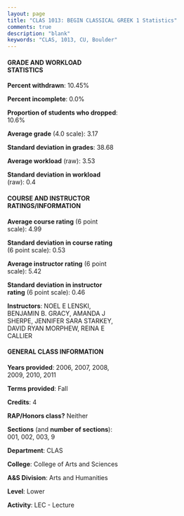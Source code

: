 ```yaml
---
layout: page
title: "CLAS 1013: BEGIN CLASSICAL GREEK 1 Statistics"
comments: true
description: "blank"
keywords: "CLAS, 1013, CU, Boulder"
--- 
```

<head>
<script src="https://ajax.googleapis.com/ajax/libs/jquery/2.1.3/jquery.min.js"></script>
<script src="https://dl.dropboxusercontent.com/s/pc42nxpaw1ea4o9/highcharts.js?dl=0"></script>
<!-- <script src="../assets/js/highcharts.js"></script> -->
<style type="text/css">@font-face {
	font-family: "Bebas Neue";
	src: url(https://www.filehosting.org/file/details/544349/BebasNeue%20Regular.otf) format("opentype");
	}
	h1.Bebas { 
		font-family: "Bebas Neue", Verdana, Tahoma;
	}
</style>
</head>
<body>
	<div id="container" style="float: right; width: 45%; height: 88%; margin-left: 2.5%; margin-right: 2.5%;"></div>
	<script language="JavaScript">
		$(document).ready(function() {
		var chart = {type: 'column'};
		var title = {text: 'Grade Distribution'};
		var xAxis = {categories: ['A','B','C','D','F'],crosshair: true};
		var yAxis = {min: 0,title: {text: 'Percentage'}};
		var tooltip = {headerFormat: '<center><b><span style="font-size:20px">{point.key}</span></b></center>',
		               pointFormat: '<td style="padding:0"><b>{point.y:.1f}%</b></td>',
		               footerFormat: '</table>',shared: true,useHTML: true};
		var plotOptions = {column: {pointPadding: 0.0,borderWidth: 0}};  
		var credits = {enabled: false};var series= [{name: 'Percent',data: [51.88,29.32,12.03,1.5,5.26,]}];
		var json = {};
		json.chart = chart;
		json.title = title;
		json.tooltip = tooltip;
		json.xAxis = xAxis;
		json.yAxis = yAxis;  
		json.series = series;
		json.plotOptions = plotOptions;  
		json.credits = credits;
		$('#container').highcharts(json);
	});
	</script>
</body>
			   
#### GRADE AND WORKLOAD STATISTICS

**Percent withdrawn**: 10.45%

**Percent incomplete**: 0.0%

**Proportion of students who dropped**: 10.6%

**Average grade** (4.0 scale): 3.17

**Standard deviation in grades**: 38.68

**Average workload** (raw): 3.53

**Standard deviation in workload** (raw): 0.4

#### COURSE AND INSTRUCTOR RATINGS/INFORMATION

**Average course rating** (6 point scale): 4.99

**Standard deviation in course rating** (6 point scale): 0.53

**Average instructor rating** (6 point scale): 5.42

**Standard deviation in instructor rating** (6 point scale): 0.46

**Instructors**: NOEL E LENSKI, BENJAMIN B. GRACY, AMANDA J SHERPE, JENNIFER SARA STARKEY, DAVID RYAN MORPHEW, REINA E CALLIER

#### GENERAL CLASS INFORMATION

**Years provided**: 2006, 2007, 2008, 2009, 2010, 2011

**Terms provided**: Fall

**Credits**: 4

**RAP/Honors class?** Neither

**Sections** (and **number of sections**): 001, 002, 003, 9

**Department**: CLAS

**College**: College of Arts and Sciences

**A&S Division**: Arts and Humanities

**Level**: Lower

**Activity**: LEC - Lecture